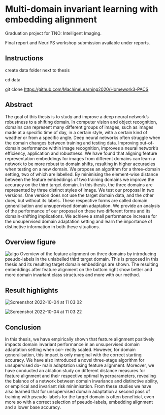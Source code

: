 # Multi-domain invariant learning with embedding alignment
Graduation project for TNO: Intelligent Imaging.

Final report and NeurIPS workshop submission available under reports.


## Instructions

create data folder next to thesis

cd data

git clone https://github.com/MachineLearning2020/Homework3-PACS

## Abstract

The goal of this thesis is to study and improve a deep neural network’s robustness to a shifting domain. In computer vision and object recognition, domains can represent many different groups of images, such as images made at a specific time of day, in a certain style, with a certain kind of weather or from a specific angle. Deep neural networks often struggle when the domain changes between training and testing data. Improving out-of-domain performance within image recognition, improves a neural network’s efficiency, application and robustness. We have found that aligning feature representation embeddings for images from different domains can learn a network to be more robust to domain shifts, resulting in higher accuracies when testing on a new domain. We propose an algorithm for a three-domain setting, two of which are labelled. By minimising the element-wise distance between the feature embeddings of two training domains we improve the accuracy on the third target domain. In this thesis, the three domains are represented by three distinct styles of image. We test our proposal in two versions. One version does not use the target domain data, and the other does, but without its labels. These respective forms are called domain generalisation and unsupervised domain adaptation. We provide an analysis of the performance of our proposal on these two different forms and its domain-shifting implications. We achieve a small performance increase for the unsupervised domain adaptation setting and learn the importance of distinctive information in both these situations.

## Overview figure
![algo](https://user-images.githubusercontent.com/25148544/193779452-4f0b8159-ea05-484e-b3b2-fd94b9134379.jpg)
Overview of the feature alignment on three domains by introducing pseudo-labels in the unlabelled third target domain. This is proposed in this thesis and its resulting target domain embeddings are shown. The resulting embeddings after feature alignment on the bottom right show better and more domain invariant class structures and more with our method.

## Result highlights

![Screenshot 2022-10-04 at 11 03 02](https://user-images.githubusercontent.com/25148544/193779791-77ccdd44-bf1e-4f56-9872-894e630efbab.jpg)

![Screenshot 2022-10-04 at 11 03 22](https://user-images.githubusercontent.com/25148544/193779874-fb203d3e-6eee-4c6e-ae9b-12fd1cefd9f2.jpg)

## Conclusion

In this thesis, we have empirically shown that feature alignment positively impacts domain invariant performance in an unsupervised domain adaptation setting when cor- rectly scaled. However, for domain generalisation, this impact is only marginal with the correct starting accuracy. We have also introduced a novel three-stage algorithm for unsupervised do- main adaptation using feature alignment. Moreover, we have conducted an ablation study on different distance measures for feature alignment and their respective optimal hyperparameters, revealing the balance of a network between domain invariance and distinctive ability, or empirical and invariant risk minimisation. From these studies we have also learned that for unsupervised domain adaptation a second pass of training with pseudo-labels for the target domain is often beneficial, even more so with a correct selection of pseudo-labels, embedding alignment and a lower base accuracy.

